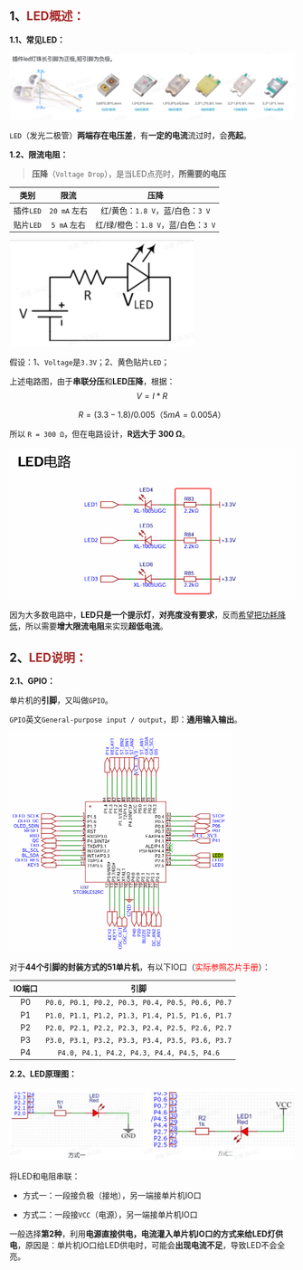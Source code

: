## 1、<span style="color:brown">LED概述：</span>

**1.1、常见LED：**

<img src="https://raw.githubusercontent.com/root-bine/image/main/Typora-image/LED01.png" alt="image-20250909141854137" style="zoom: 50%;" />

`LED`（发光二极管）**两端存在电压差**，有**一定的电流**流过时，会**亮起**。

**1.2、限流电阻：**

> **压降**（`Voltage Drop`），是当LED点亮时，**所需要的电压** 

|   类别    |     限流     |                压降                 |
| :-------: | :----------: | :---------------------------------: |
| 插件`LED` | `20 mA` 左右 |  红/黄色：`1.8 V`，蓝/白色：`3 V`   |
| 贴片`LED` | `5 mA` 左右  | 红/绿/橙色：`1.8 V`，蓝/白色：`3 V` |

<img src="https://raw.githubusercontent.com/root-bine/image/main/Typora-image/LED02.png" alt="image-20250909142901505" style="zoom: 50%;" />

假设：1、`Voltage`是`3.3V`；2、黄色贴片`LED`；

上述电路图，由于**串联分压**和**LED压降**，根据：
$$
V = I * R
$$

$$
R= (3.3 - 1.8) /0.005 （5 mA = 0.005 A）
$$

所以 `R = 300 Ω`，但在电路设计，**R远大于 300 Ω**。

<img src="https://raw.githubusercontent.com/root-bine/image/main/Typora-image/LED03.png" alt="image-20250909143820182" style="zoom:67%;" />

因为大多数电路中，**LED只是一个提示灯**，**对亮度没有要求**，反而<u>希望把功耗降低</u>，所以需要**增大限流电阻**来实现**超低电流**。



## 2、<span style="color:brown">LED说明：</span>

**2.1、GPIO：**

单片机的**引脚**，又叫做`GPIO`。

`GPIO`英文`General-purpose input / output`，即：**通用输入输出**。

<img src="https://raw.githubusercontent.com/root-bine/image/main/Typora-image/LED04.png" alt="image-20250909152617233" style="zoom:50%;" />

对于**44个引脚的封装方式的51单片机**，有以下IO口（<span style="color:red">实际参照芯片手册</span>）：

| IO端口 |                       引脚                       |
| :----: | :----------------------------------------------: |
|   P0   | `P0.0, P0.1, P0.2, P0.3, P0.4, P0.5, P0.6, P0.7` |
|   P1   | `P1.0, P1.1, P1.2, P1.3, P1.4, P1.5, P1.6, P1.7` |
|   P2   | `P2.0, P2.1, P2.2, P2.3, P2.4, P2.5, P2.6, P2.7` |
|   P3   | `P3.0, P3.1, P3.2, P3.3, P3.4, P3.5, P3.6, P3.7` |
|   P4   |    `P4.0, P4.1, P4.2, P4.3, P4.4, P4.5, P4.6`    |

**2.2、LED原理图：**

<img src="https://raw.githubusercontent.com/root-bine/image/main/Typora-image/LED05.png" alt="image-20250909155308745" style="zoom:50%;" />

将LED和电阻串联：

- 方式一：一段接负极（接地），另一端接单片机IO口

- 方式二：一段接`VCC`（电源），另一端接单片机IO口

一般选择**第2种**，利用**电源直接供电，电流灌入单片机IO口的方式来给LED灯供电**，原因是：单片机IO口给LED供电时，可能会**出现电流不足**，导致LED不会全亮。

